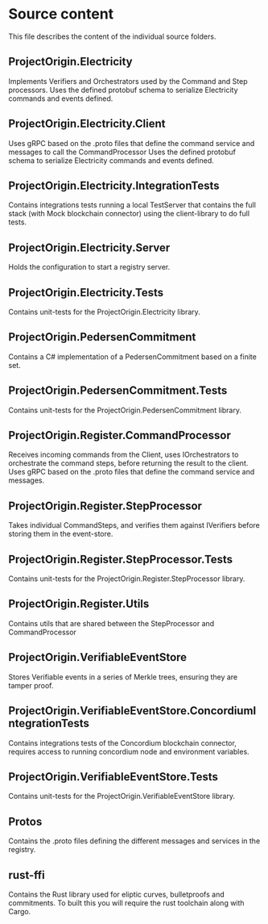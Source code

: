 # Source content

This file describes the content of the individual source folders.

## ProjectOrigin.Electricity

Implements Verifiers and Orchestrators used by the Command and Step processors.
Uses the defined protobuf schema to serialize Electricity commands and events defined.

## ProjectOrigin.Electricity.Client

Uses gRPC based on the .proto files that define the command service and messages to call the CommandProcessor
Uses the defined protobuf schema to serialize Electricity commands and events defined.

## ProjectOrigin.Electricity.IntegrationTests

Contains integrations tests running a local TestServer that contains the full stack (with Mock blockchain connector)
using the client-library to do full tests.

## ProjectOrigin.Electricity.Server

Holds the configuration to start a registry server.

## ProjectOrigin.Electricity.Tests

Contains unit-tests for the ProjectOrigin.Electricity library.

## ProjectOrigin.PedersenCommitment

Contains a C# implementation of a PedersenCommitment based on a finite set.

## ProjectOrigin.PedersenCommitment.Tests

Contains unit-tests for the ProjectOrigin.PedersenCommitment library.

## ProjectOrigin.Register.CommandProcessor

Receives incoming commands from the Client, uses IOrchestrators to orchestrate the command steps, before returning the result to the client.
Uses gRPC based on the .proto files that define the command service and messages.

## ProjectOrigin.Register.StepProcessor

Takes individual CommandSteps, and verifies them against IVerifiers before storing them in the event-store.

## ProjectOrigin.Register.StepProcessor.Tests

Contains unit-tests for the ProjectOrigin.Register.StepProcessor library.

## ProjectOrigin.Register.Utils

Contains utils that are shared between the StepProcessor and CommandProcessor

## ProjectOrigin.VerifiableEventStore

Stores Verifiable events in a series of Merkle trees, ensuring they are tamper proof.

## ProjectOrigin.VerifiableEventStore.ConcordiumIntegrationTests

Contains integrations tests of the Concordium blockchain connector, requires access to running concordium node and environment variables.

## ProjectOrigin.VerifiableEventStore.Tests

Contains unit-tests for the ProjectOrigin.VerifiableEventStore library.

## Protos

Contains the .proto files defining the different messages and services in the registry.

## rust-ffi

Contains the Rust library used for eliptic curves, bulletproofs and commitments.
To built this you will require the rust toolchain along with Cargo.

